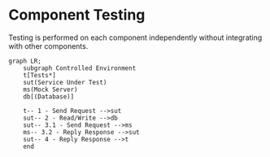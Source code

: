 # Component Testing

Testing is performed on each component independently without integrating with other components.

<v-clicks>

```mermaid
graph LR;
    subgraph Controlled Environment
    t[Tests*]
    sut(Service Under Test)
    ms(Mock Server)
    db[(Database)]

    t-- 1 - Send Request -->sut
    sut-- 2 - Read/Write -->db
    sut-- 3.1 - Send Request -->ms
    ms-- 3.2 - Reply Response -->sut
    sut-- 4 - Reply Response -->t
    end
```

</v-clicks>